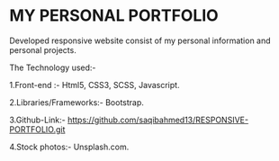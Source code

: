 # MY PERSONAL PORTFOLIO
Developed responsive website consist of my personal information and personal projects.

The Technology used:-

1.Front-end :- Html5, CSS3, SCSS, Javascript.

2.Libraries/Frameworks:- Bootstrap.

3.Github-Link:- https://github.com/saqibahmed13/RESPONSIVE-PORTFOLIO.git

4.Stock photos:- Unsplash.com.
